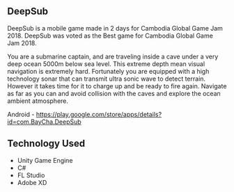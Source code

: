 ## DeepSub

DeepSub is a mobile game made in 2 days for Cambodia Global Game Jam 2018. DeepSub was voted as the Best game for Cambodia Global Game Jam 2018.

You are a submarine captain, and are traveling inside a cave under a very deep ocean 5000m below sea level. This extreme depth mean visual navigation is extremely hard. Fortunately you are equipped with a high technology sonar that can transmit ultra sonic wave to detect terrain. However it takes time for it to charge up and be ready to fire again. Navigate as far as you can and avoid collision with the caves and explore the ocean ambient atmosphere.

Android - https://play.google.com/store/apps/details?id=com.BayCha.DeepSub

## Technology Used

- Unity Game Engine
- C#
- FL Studio
- Adobe XD
